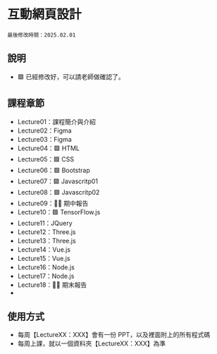 # 互動網頁設計

```
最後修改時間：2025.02.01
```

## 說明

-   🟩 已經修改好，可以請老師做確認了。

## 課程章節

-   Lecture01：課程簡介與介紹
-   Lecture02：Figma
-   Lecture03：Figma
-   Lecture04：🟩 HTML
-   Lecture05：🟩 CSS
-   Lecture06：🟩 Bootstrap
-   Lecture07：🟩 Javascritp01
-   Lecture08：🟩 Javascritp02
-   Lecture09：🧑‍🏫 期中報告
-   Lecture10：🟩 TensorFlow.js
-   Lecture11：JQuery
-   Lecture12：Three.js
-   Lecture13：Three.js
-   Lecture14：Vue.js
-   Lecture15：Vue.js
-   Lecture16：Node.js
-   Lecture17：Node.js
-   Lecture18：🧑‍🏫 期末報告
-

## 使用方式

-   每周【LectureXX：XXX】會有一份 PPT，以及裡面附上的所有程式碼
-   每周上課，就以一個資料夾【LectureXX：XXX】為準
